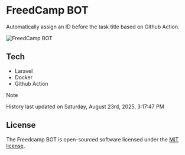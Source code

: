# FreedCamp BOT

Automatically assign an ID before the task title based on Github Action.

![FreedCamp BOT](https://repository-images.githubusercontent.com/737932867/7d34798b-2680-471c-b089-a78a718d3d6a)

## Tech

- Laravel
- Docker
- Github Action

> [!NOTE]  
> History last updated on Saturday, August 23rd, 2025, 3:17:47 PM

## License

The Freedcamp BOT is open-sourced software licensed under the [MIT license](https://opensource.org/licenses/MIT).
